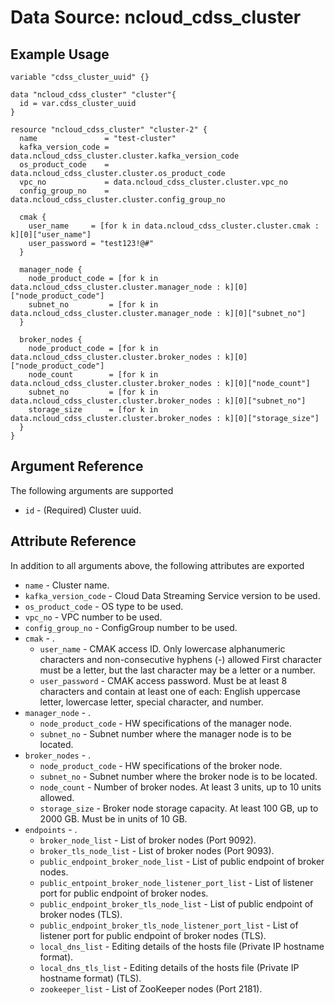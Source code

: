 # Data Source: ncloud_cdss_cluster

## Example Usage
``` hcl
variable "cdss_cluster_uuid" {}

data "ncloud_cdss_cluster" "cluster"{
  id = var.cdss_cluster_uuid
}

resource "ncloud_cdss_cluster" "cluster-2" {
  name               = "test-cluster"
  kafka_version_code = data.ncloud_cdss_cluster.cluster.kafka_version_code
  os_product_code    = data.ncloud_cdss_cluster.cluster.os_product_code
  vpc_no             = data.ncloud_cdss_cluster.cluster.vpc_no
  config_group_no    = data.ncloud_cdss_cluster.cluster.config_group_no

  cmak {
    user_name     = [for k in data.ncloud_cdss_cluster.cluster.cmak : k][0]["user_name"]
    user_password = "test123!@#"
  }

  manager_node {
    node_product_code = [for k in data.ncloud_cdss_cluster.cluster.manager_node : k][0]["node_product_code"]
    subnet_no         = [for k in data.ncloud_cdss_cluster.cluster.manager_node : k][0]["subnet_no"]
  }

  broker_nodes {
    node_product_code = [for k in data.ncloud_cdss_cluster.cluster.broker_nodes : k][0]["node_product_code"]
    node_count        = [for k in data.ncloud_cdss_cluster.cluster.broker_nodes : k][0]["node_count"]
    subnet_no         = [for k in data.ncloud_cdss_cluster.cluster.broker_nodes : k][0]["subnet_no"]
    storage_size      = [for k in data.ncloud_cdss_cluster.cluster.broker_nodes : k][0]["storage_size"]
  }
}
```

## Argument Reference
The following arguments are supported

* `id` - (Required) Cluster uuid.

## Attribute Reference
In addition to all arguments above, the following attributes are exported

* `name` - Cluster name.
* `kafka_version_code` - Cloud Data Streaming Service version to be used.
* `os_product_code` -  OS type to be used.
* `vpc_no` - VPC number to be used.
* `config_group_no` - ConfigGroup number to be used.
* `cmak` - .
    * `user_name` - CMAK access ID. Only lowercase alphanumeric characters and non-consecutive hyphens (-) allowed First character must be a letter, but the last character may be a letter or a number.
    * `user_password` - CMAK access password. Must be at least 8 characters and contain at least one of each: English uppercase letter, lowercase letter, special character, and number.
* `manager_node` - .
    * `node_product_code` - HW specifications of the manager node.
    * `subnet_no` - Subnet number where the manager node is to be located.
* `broker_nodes` - .
    * `node_product_code` - HW specifications of the broker node.
    * `subnet_no` - Subnet number where the broker node is to be located.
    * `node_count` - Number of broker nodes. At least 3 units, up to 10 units allowed.
    * `storage_size` - Broker node storage capacity. At least 100 GB, up to 2000 GB. Must be in units of 10 GB.
* `endpoints` - .
    * `broker_node_list` - List of broker nodes (Port 9092).
    * `broker_tls_node_list` - List of broker nodes (Port 9093).
    * `public_endpoint_broker_node_list` - List of public endpoint of broker nodes.
    * `public_entpoint_broker_node_listener_port_list` - List of listener port for public endpoint of broker nodes.
    * `public_endpoint_broker_tls_node_list` - List of public endpoint of broker nodes (TLS).
    * `public_endpoint_broker_tls_node_listener_port_list` - List of listener port for public endpoint of broker nodes (TLS).
    * `local_dns_list` - Editing details of the hosts file (Private IP hostname format).
    * `local_dns_tls_list` - Editing details of the hosts file (Private IP hostname format) (TLS).
    * `zookeeper_list` - List of ZooKeeper nodes (Port 2181).